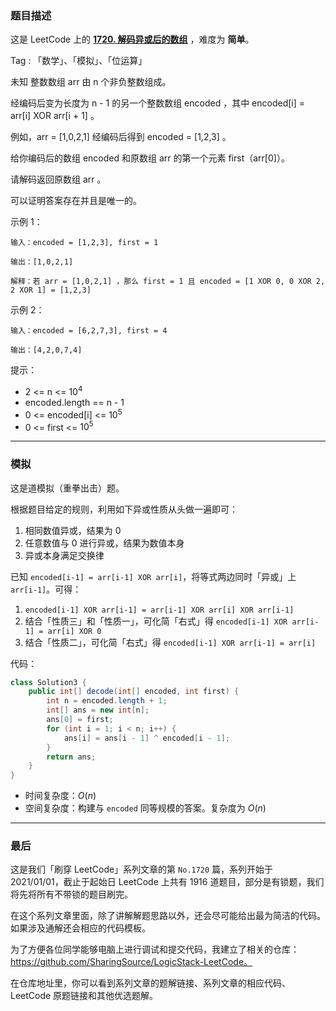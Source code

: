 ### 题目描述

这是 LeetCode 上的 **[1720. 解码异或后的数组](https://leetcode-cn.com/problems/decode-xored-array/solution/gong-shui-san-xie-li-yong-yi-huo-xing-zh-p1bi/)** ，难度为 **简单**。

Tag : 「数学」、「模拟」、「位运算」




未知 整数数组 arr 由 n 个非负整数组成。

经编码后变为长度为 n - 1 的另一个整数数组 encoded ，其中 encoded[i] = arr[i] XOR arr[i + 1] 。

例如，arr = [1,0,2,1] 经编码后得到 encoded = [1,2,3] 。

给你编码后的数组 encoded 和原数组 arr 的第一个元素 first（arr[0]）。

请解码返回原数组 arr 。

可以证明答案存在并且是唯一的。




示例 1：
```
输入：encoded = [1,2,3], first = 1

输出：[1,0,2,1]

解释：若 arr = [1,0,2,1] ，那么 first = 1 且 encoded = [1 XOR 0, 0 XOR 2, 2 XOR 1] = [1,2,3]
```
示例 2：
```
输入：encoded = [6,2,7,3], first = 4

输出：[4,2,0,7,4]
```

提示：
* 2 <= n <= $10^4$
* encoded.length == n - 1
* 0 <= encoded[i] <= $10^5$
* 0 <= first <= $10^5$

---

### 模拟

这是道模拟（重拳出击）题。

根据题目给定的规则，利用如下异或性质从头做一遍即可：

1. 相同数值异或，结果为 $0$
2. 任意数值与 $0$ 进行异或，结果为数值本身
3. 异或本身满足交换律

已知 `encoded[i-1] = arr[i-1] XOR arr[i]`，将等式两边同时「异或」上 `arr[i-1]`。可得：

1. `encoded[i-1] XOR arr[i-1] = arr[i-1] XOR arr[i] XOR arr[i-1]`
2. 结合「性质三」和「性质一」，可化简「右式」得 `encoded[i-1] XOR arr[i-1] = arr[i] XOR 0`
3. 结合「性质二」，可化简「右式」得 `encoded[i-1] XOR arr[i-1] = arr[i]`

代码：
```Java []
class Solution3 {
    public int[] decode(int[] encoded, int first) {
        int n = encoded.length + 1;
        int[] ans = new int[n];
        ans[0] = first;
        for (int i = 1; i < n; i++) {
            ans[i] = ans[i - 1] ^ encoded[i - 1];
        }
        return ans;
    }
}
```
* 时间复杂度：$O(n)$
* 空间复杂度：构建与 `encoded` 同等规模的答案。复杂度为 $O(n)$

---

### 最后

这是我们「刷穿 LeetCode」系列文章的第 `No.1720` 篇，系列开始于 2021/01/01，截止于起始日 LeetCode 上共有 1916 道题目，部分是有锁题，我们将先将所有不带锁的题目刷完。

在这个系列文章里面，除了讲解解题思路以外，还会尽可能给出最为简洁的代码。如果涉及通解还会相应的代码模板。

为了方便各位同学能够电脑上进行调试和提交代码，我建立了相关的仓库：https://github.com/SharingSource/LogicStack-LeetCode。

在仓库地址里，你可以看到系列文章的题解链接、系列文章的相应代码、LeetCode 原题链接和其他优选题解。

